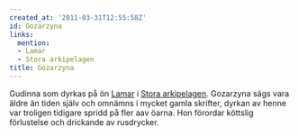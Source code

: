 ```yaml
---
created_at: '2011-03-31T12:55:58Z'
id: Gozarzyna
links:
  mention:
  - Lamar
  - Stora arkipelagen
title: Gozarzyna
---
```


Gudinna som dyrkas på ön [Lamar] i [Stora arkipelagen]. Gozarzyna sägs vara äldre än tiden själv och
omnämns i mycket gamla skrifter, dyrkan av henne var troligen tidigare spridd på fler aav öarna. Hon
förordar köttslig förlustelse och drickande av rusdrycker.

  [Lamar]: Lamar
  [Stora arkipelagen]: Stora_arkipelagen